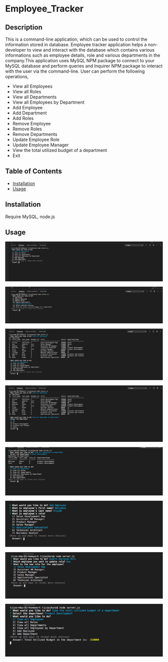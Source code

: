 # Employee_Tracker

## Description
This is a command-line application, which can be used to control the information stored in database. Employee tracker application helps a non-developer to view and interact with the database which contains various informations such as employee details, role and various departments in the company.This application uses MySQL NPM package to connect to your MySQL database and perform queries and Inquirer NPM package to interact with the user via the command-line. User can perform the following operations,
* View all Employees
* View all Roles
* View all Departments
* View all Employees by Department
* Add Employee
* Add Department
* Add Roles
* Remove Employee
* Remove Roles
* Remove Departments
* Update Employee Role
* Update Employee Manager
* View the total utilized budget of a department
* Exit

## Table of Contents
* [Installation](#installation)
* [Usage](#usage)


## Installation
Require MySQL, node.js

## Usage
![Initial Query-1](./Assets/initial_query_1.png)

![Initial Query-2](./Assets/initial_query_2.png)

![View all Employees](./Assets/view_all_employees.png)

![View Employees by Department](./Assets/view_employees_by_dept.png)

![Employees by Department](./Assets/empl_by_dept.png)

![Add Employee](./Assets/add_employee.png)

![Update Employee Role](./Assets/update_employee_role.png)

![Total Utilized Budget](./Assets/total_utilized_budget.png)